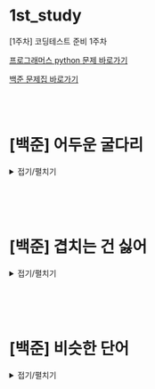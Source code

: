 # 1st_study
[1주차] 코딩테스트 준비 1주차
<br/>

[프로그래머스 python 문제 바로가기](https://school.programmers.co.kr/learn/challenges?order=recent)

[백준 문제집 바로가기](https://www.acmicpc.net/workbook/view/16346)

<br/><br/>

# [백준] 어두운 굴다리

<details>
<summary>접기/펼치기</summary>
<div markdown="1">

## [성구](./어두운%20굴다리/성구.py)
```py
```
## [민웅](./어두운%20굴다리/민웅.py)
```py
# 예시
import sys
input = sys.stdin.readline
# 접하면 안된다 -> 같은 직선상에 있는 같은 기울기 선분도 안된다

N = int(input())

nli = list(map(int, input().split()))

check = [0]*50

for i in range(N):
    right, left = float('-inf'), float('inf')
    for j in range(i+1, N):
        temp = (nli[j] - nli[i]) / (j - i)
        if nli[j] >= nli[i]:
            if temp > right:
                check[i] += 1
                check[j] += 1
                right = temp
        # if j == i+1:
        #     if nli[j] == nli[i]:
        #         check[i] += 1
        #         check[j] += 1

    for k in range(i-1, -1, -1):
        temp = (nli[k] - nli[i]) / (k - i)
        if nli[k] > nli[i]:
            if temp < left:
                check[i] += 1
                check[k] += 1
                left = temp

print(max(check))
```
## [병국](./어두운%20굴다리/병국.py)
```py
```
## [상미](./어두운%20굴다리/상미.py)
```py
```

</div>
</details>

<br/><br/><br/>


# [백준] 겹치는 건 싫어

<details>
<summary>접기/펼치기</summary>
<div markdown="1">

## [성구](./겹치는%20건%20싫어/성구.py)
```py
```
## [민웅](./겹치는%20건%20싫어/민웅.py)
```py
```
## [병국](./겹치는%20건%20싫어/병국.py)
```py
```
## [상미](./겹치는%20건%20싫어/상미.py)
```py
```

</div>
</details>

<br/><br/><br/>


# [백준] 비슷한 단어

<details>
<summary>접기/펼치기</summary>
<div markdown="1">

## [성구](./비슷한%20단어/성구.py)
```py
```
## [민웅](./비슷한%20단어/민웅.py)
```py
```
## [병국](./비슷한%20단어/병국.py)
```py
```
## [상미](./비슷한%20단어/상미.py)
```py
```


</div>
</details>
